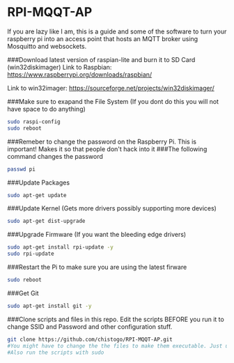 # RPI-MQQT-AP
If you are lazy like I am, this is a guide and some of the software to turn your raspberry pi into an access point that hosts an MQTT broker using Mosquitto and websockets. 



###Download latest version of raspian-lite and burn it to SD Card (win32diskimager)
Link to Raspbian: https://www.raspberrypi.org/downloads/raspbian/

Link to win32imager: https://sourceforge.net/projects/win32diskimager/



###Make sure to exapand the File System (If you dont do this you will not have space to do anything)
```bash
sudo raspi-config 
sudo reboot
```
###Remeber to change the password on the Raspberry Pi. This is important! Makes it so that people don't hack into it
###The following command changes the password
```bash
passwd pi
```

###Update Packages
```bash
sudo apt-get update
```
###Update Kernel (Gets more drivers possibly supporting more devices)
```bash
sudo apt-get dist-upgrade
```

###Upgrade Firmware (If you want the bleeding edge drivers)
```bash
sudo apt-get install rpi-update -y
sudo rpi-update
```

###Restart the Pi to make sure you are using the latest firware
```bash
sudo reboot 
```

###Get Git
```bash
sudo apt-get install git -y
```

###Clone scripts and files in this repo. Edit the scripts BEFORE you run it to change SSID and Password and other configuration stuff.
```bash
git clone https://github.com/chistogo/RPI-MQQT-AP.git
#You might have to change the the files to make them executable. Just use chmod +x FILE_NAME_HERE.sh
#Also run the scripts with sudo
```
